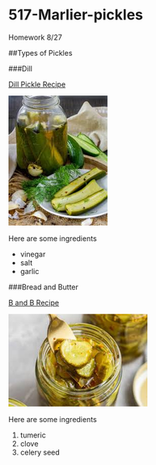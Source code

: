 # 517-Marlier-pickles
 Homework 8/27

##Types of Pickles

###Dill

[Dill Pickle Recipe](https://www.google.com/url?sa=t&source=web&rct=j&opi=89978449&url=https://www.loveandlemons.com/dill-pickles-recipe/&ved=2ahUKEwji2Oi4ooeIAxWVTTABHbGxFQ0QFnoECCYQAQ&usg=AOvVaw3gyto3o4o5qpsPe-Eta9dm)

![dill pickles in a jar and on a plate](images/dill%20pickle.jpeg)

Here are some ingredients

* vinegar
* salt
* garlic

###Bread and Butter

[B and B Recipe](https://www.google.com/url?sa=t&source=web&rct=j&opi=89978449&url=https://www.browneyedbaker.com/bread-and-butter-pickles/&ved=2ahUKEwig89DdooeIAxUASzABHTepDfcQFnoECBIQAQ&usg=AOvVaw3kBG3xpxSdYu_0A2nf68h2)

![bread and butter pickles in a jar](images/b%20and%20b%20pickle.jpeg)

Here are some ingredients

1. tumeric
2. clove
3. celery seed

